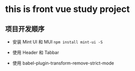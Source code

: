 # this is front vue study project

## 项目开发顺序

- 安装 Mint UI 和 MUI `npm install mint-ui -S`

- 使用 Header 和 Tabbar

- 使用 babel-plugin-transform-remove-strict-mode
